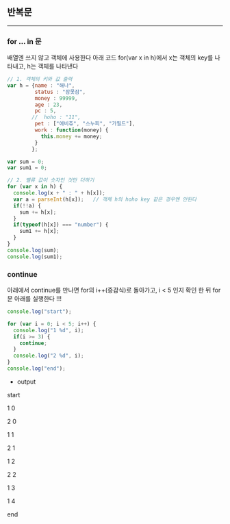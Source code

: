 ## 반복문
---


### for ... in 문

배열엔 쓰지 않고 객체에 사용한다
아래 코드 for(var x in h)에서 x는 객체의 key를 나타내고, h는 객체를 나타낸다

```javascript
// 1. 객체의 키와 값 출력
var h = {name : "해나",
         status : "잠못잠",
         money : 99999,
         age : 23,
         pc : 5,
        //  hoho : "11",
         pet : ["에비츄", "스누피", "가필드"],
         work : function(money) {
           this.money += money;
         }
        };

var sum = 0;
var sum1 = 0;

// 2. 밸류 값이 숫자인 것만 더하기
for (var x in h) {
  console.log(x + " : " + h[x]);
  var a = parseInt(h[x]);   // 객체 h의 hoho key 같은 경우엔 안된다
  if(!!a) {
    sum += h[x];
  }
  if(typeof(h[x]) === "number") {
    sum1 += h[x];
  }
}
console.log(sum);
console.log(sum1);
```

### continue

아래에서 continue를 만나면 for의 i++(증감식)로 돌아가고, i < 5 인지 확인 한 뒤 for문 아래를 실행한다 !!!

```javascript
console.log("start");

for (var i = 0; i < 5; i++) {
  console.log("1 %d", i);
  if(i >= 3) {
    continue;
  }
  console.log("2 %d", i);
}
console.log("end");
```

* output

start

1 0

2 0

1 1

2 1

1 2

2 2

1 3

1 4

end
